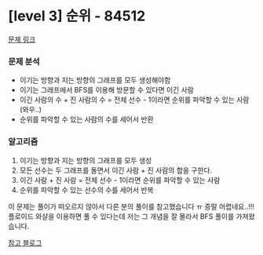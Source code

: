 # [level 3] 순위 - 84512

[문제 링크](https://school.programmers.co.kr/learn/courses/30/lessons/84512?language=javascript)

### 문제 분석

- 이기는 방향과 지는 방향의 그래프를 모두 생성해야함
- 이기는 그래프에서 BFS를 이용해 방문할 수 있다면 이긴 사람
- 이긴 사람의 수 + 진 사람의 수 = 전체 선수 - 1이라면 순위를 파악할 수 있는 사람 (와우..)
- 순위를 파악할 수 있는 사람의 수를 세어서 반환

### 알고리즘

1. 이기는 방향과 지는 방향의 그래프를 모두 생성
2. 모든 선수는 두 그래프를 돌면서 이긴 사람 + 진 사람의 합을 구한다.
3. 이긴 사람 + 진 사람 = 전체 선수 - 1이라면 순위를 파악할 수 있는 사람
4. 순위를 파악할 수 있는 선수의 수를 세어서 반복

이 문제는 풀이가 떠오르지 않아서 다른 분의 풀이를 참고했습니다 ㅠ
증말 어렵네요..!!!
플로이드 와샬을 이용하면 풀 수 있다는데 저는 그 개념을 잘 몰라서 BFS 풀이를 가져왔습니다.

[참고 블로그](https://uic11.tistory.com/entry/%ED%94%84%EB%A1%9C%EA%B7%B8%EB%9E%98%EB%A8%B8%EC%8A%A4-%EA%B7%B8%EB%9E%98%ED%94%84-%EC%88%9C%EC%9C%84-%EB%AC%B8%EC%A0%9C-%ED%92%80%EC%9D%B4-featJS)
